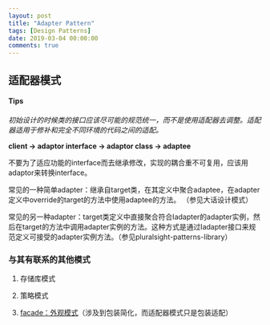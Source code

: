 ```yaml
---
layout: post
title: "Adapter Pattern"
tags: [Design Patterns]
date: 2019-03-04 00:00:00
comments: true
---  
```


## 适配器模式  

#### Tips  

*初始设计的时候类的接口应该尽可能的规范统一，而不是使用适配器去调整。适配器适用于修补和完全不同环境的代码之间的适配。*

**client -> adaptor interface -> adaptor class -> adaptee**

不要为了适应功能的interface而去继承修改，实现的耦合重不可复用，应该用adaptor来转换interface。

常见的一种简单adapter：继承自target类，在其定义中聚合adaptee，在adapter定义中override的target的方法中使用adaptee的方法。  （参见大话设计模式）

常见的另一种adapter：target类定义中直接聚合符合Iadapter的adapter实例，然后在target的方法中调用adapter实例的方法。这种方式是通过Iadapter接口来规范定义可接受的adapter实例方法。（参见pluralsight-patterns-library）   

<!--more-->    

### 与其有联系的其他模式  

1. 存储库模式  

2. 策略模式  

3. [facade：外观模式](https://fuyangzhen.github.io/2019/03/04/DP-Facade-Pattern/)（涉及到包装简化，而适配器模式只是包装适配）  

